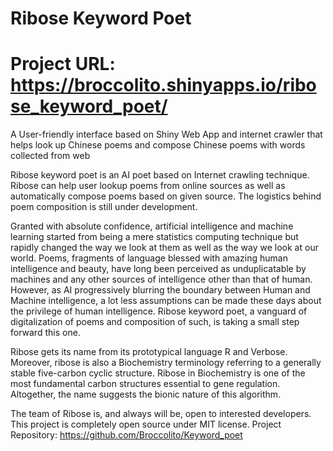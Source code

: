# Ribose Keyword Poet
# Project URL:  https://broccolito.shinyapps.io/ribose_keyword_poet/
A User-friendly interface based on Shiny Web App and internet crawler that helps look up Chinese poems and compose Chinese poems with words collected from web

Ribose keyword poet is an AI poet based on Internet crawling technique. Ribose can help user lookup poems from online sources as well as  automatically compose poems based on given source. The logistics behind poem composition is still under development.

Granted with absolute confidence, artificial intelligence and machine learning started from being a mere statistics computing technique but rapidly changed the way we look at them as well as the way we look at our world. Poems, fragments of language blessed with amazing human intelligence and beauty, have long been perceived as unduplicatable by machines and any other sources of intelligence other than that of human. However, as AI progressively blurring the boundary between Human and Machine intelligence, a lot less assumptions can be made these days about the privilege of human intelligence. Ribose keyword poet, a vanguard of digitalization of poems and composition of such, is taking a small step forward this one.

Ribose gets its name from its prototypical language R and Verbose. Moreover, ribose is also a Biochemistry terminology referring to a generally stable five-carbon cyclic structure. Ribose in Biochemistry is one of the most fundamental carbon structures essential to gene regulation. Altogether, the name suggests the bionic nature of this algorithm.

The team of Ribose is, and always will be, open to interested developers. This project is completely open source under MIT license. Project Repository: https://github.com/Broccolito/Keyword_poet
